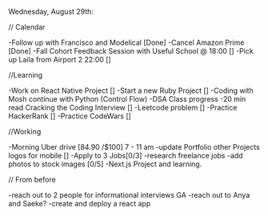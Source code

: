 Wednesday, August 29th:

// Calendar

-Follow up with Francisco and Modelical [Done]
-Cancel Amazon Prime [Done]
-Fall Cohort Feedback Session with Useful School  @ 18:00 []
-Pick up Laila from Airport 2 22:00 []

//Learning

-Work on React Native Project []
-Start a new Ruby Project []
-Coding with Mosh continue with Python (Control Flow)
-DSA Class progress
-20 min read Cracking the Coding Interview []
-Leetcode problem []
-Practice HackerRank []
-Practice CodeWars []

//Working

-Morning Uber drive [84.90 /$100] 7 - 11 am
-update Portfolio other Projects logos for mobile []
-Apply to 3 Jobs[0/3]
-research freelance jobs
-add photos to stock images [0/5]
-Next.js Project and learning.

// From before

-reach out to 2 people for informational interviews GA
-reach out to Anya and Saeke?
-create and deploy a react app
